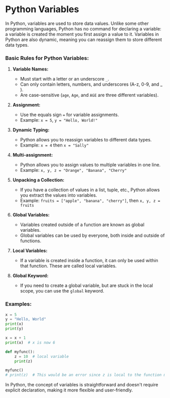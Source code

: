 # Python Variables

In Python, variables are used to store data values. Unlike some other programming languages, Python has no command for declaring a variable: a variable is created the moment you first assign a value to it. Variables in Python are also dynamic, meaning you can reassign them to store different data types.

### Basic Rules for Python Variables:

1. **Variable Names:**
   - Must start with a letter or an underscore `_`.
   - Can only contain letters, numbers, and underscores (A-z, 0-9, and _ ).
   - Are case-sensitive (`age`, `Age`, and `AGE` are three different variables).

2. **Assignment:** 
   - Use the equals sign `=` for variable assignments.
   - Example: `x = 5`, `y = "Hello, World!"`

3. **Dynamic Typing:** 
   - Python allows you to reassign variables to different data types.
   - Example: `x = 4` then `x = "Sally"`

4. **Multi-assignment:** 
   - Python allows you to assign values to multiple variables in one line.
   - Example: `x, y, z = "Orange", "Banana", "Cherry"`

5. **Unpacking a Collection:**
   - If you have a collection of values in a list, tuple, etc., Python allows you extract the values into variables.
   - Example: `fruits = ["apple", "banana", "cherry"]`, then `x, y, z = fruits`

6. **Global Variables:**
   - Variables created outside of a function are known as global variables.
   - Global variables can be used by everyone, both inside and outside of functions.

7. **Local Variables:**
   - If a variable is created inside a function, it can only be used within that function. These are called local variables.

8. **Global Keyword:**
   - If you need to create a global variable, but are stuck in the local scope, you can use the `global` keyword.

### Examples:

```python
x = 5
y = "Hello, World"
print(x)
print(y)

x = x + 1
print(x)  # x is now 6

def myfunc():
    z = 10  # local variable
    print(z)

myfunc()
# print(z)  # This would be an error since z is local to the function myfunc
```

In Python, the concept of variables is straightforward and doesn't require explicit declaration, 
making it more flexible and user-friendly.
